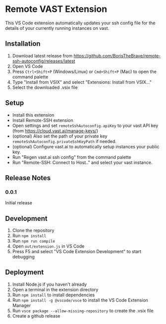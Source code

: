 # Remote VAST Extension

This VS Code extension automatically updates your ssh config file for the details of your currently running instances on vast.

## Installation

1. Download latest release from https://github.com/BorisTheBrave/remote-ssh-autoconfig/releases/latest
1. Open VS Code
2. Press `Ctrl+Shift+P` (Windows/Linux) or `Cmd+Shift+P` (Mac) to open the command palette
3. Type "Install from VSIX" and select "Extensions: Install from VSIX..."
4. Select the downloaded .vsix file

## Setup

* Install this extension
* Install Remote-SSH extension
* Open settings and set `remoteSshAutoconfig.apiKey` to your vast API key (from https://cloud.vast.ai/manage-keys/)
* (optional) Also set the path of your private key `remoteSshAutoconfig.privateSshKeyPath` if needed.
* (optional) Configure vast.ai to automatically setup instances your public key.
* Run "Regen vast.ai ssh config" from the command palette
* Run "Remote-SSH: Connect to Host.." and select your vast instance.

## Release Notes

### 0.0.1

Initial release

## Development

1. Clone the repository
2. Run `npm install`
3. Run `npm run compile`
3. Open `out/extension.js` in VS Code
4. Press F5 and select "VS Code Extension Development" to start debugging

## Deployment

1. Install Node.js if you haven't already
2. Open a terminal in the extension directory
3. Run `npm install` to install dependencies
4. Run `npm install -g @vscode/vsce` to install the VS Code Extension Manager
5. Run `vsce package --allow-missing-repository` to create the .vsix file
6. Create a github release